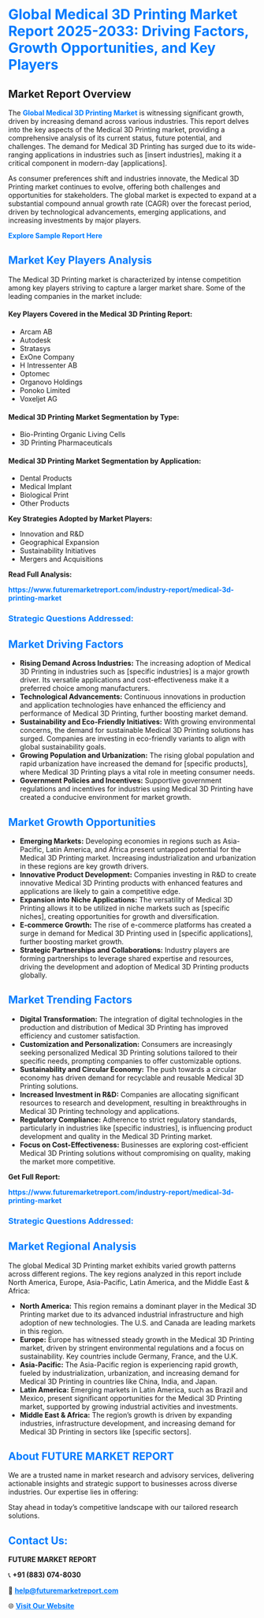 <h1 style="color: #007BFF;">Global Medical 3D Printing Market Report 2025-2033: Driving Factors, Growth Opportunities, and Key Players</h1>

<section id="overview">
<h2>Market Report Overview</h2>
<p>The <a href="https://www.futuremarketreport.com/industry-report/medical-3d-printing-market" style="color: #007BFF; text-decoration: none;"><strong>Global Medical 3D Printing Market</strong></a> is witnessing significant growth, driven by increasing demand across various industries. This report delves into the key aspects of the Medical 3D Printing market, providing a comprehensive analysis of its current status, future potential, and challenges. The demand for Medical 3D Printing has surged due to its wide-ranging applications in industries such as [insert industries], making it a critical component in modern-day [applications].</p>
<p>As consumer preferences shift and industries innovate, the Medical 3D Printing market continues to evolve, offering both challenges and opportunities for stakeholders. The global market is expected to expand at a substantial compound annual growth rate (CAGR) over the forecast period, driven by technological advancements, emerging applications, and increasing investments by major players.</p>
</section>

<section id="overview">
<p><a href="https://www.futuremarketreport.com/request-sample/reportId=85311" style="color: #007BFF; text-decoration: none;"><strong>Explore Sample Report Here</strong></a></p>
</section>

<section id="key-players">
<h2 style="color: #007BFF;">Market Key Players Analysis</h2>
<p>The Medical 3D Printing market is characterized by intense competition among key players striving to capture a larger market share. Some of the leading companies in the market include:</p>
<h4>Key Players Covered in the Medical 3D Printing Report:</h4>
<ul><li>Arcam AB</li><li>Autodesk</li><li>Stratasys</li><li>ExOne Company</li><li>H Intressenter AB</li><li>Optomec</li><li>Organovo Holdings</li><li>Ponoko Limited</li><li>Voxeljet AG</li></ul>
<h4>Medical 3D Printing Market Segmentation by Type:</h4>
<ul><li>Bio-Printing Organic Living Cells</li><li>3D Printing Pharmaceuticals</li></ul>

<h4>Medical 3D Printing Market Segmentation by Application:</h4>
<ul><li>Dental Products</li><li>Medical Implant</li><li>Biological Print</li><li>Other Products</li></ul>
<p><strong>Key Strategies Adopted by Market Players:</strong></p>
<ul>
<li>Innovation and R&D</li>
<li>Geographical Expansion</li>
<li>Sustainability Initiatives</li>
<li>Mergers and Acquisitions</li>
</ul>
</section>

<section>
<p><strong>Read Full Analysis: </strong></p><a href="https://www.futuremarketreport.com/industry-report/medical-3d-printing-market" style="color: #007BFF; text-decoration: none;"><strong>https://www.futuremarketreport.com/industry-report/medical-3d-printing-market</strong></a>
<h3 style="color: #007BFF;">Strategic Questions Addressed:</h3>
</section>

<section id="driving-factors">
<h2 style="color: #007BFF;">Market Driving Factors</h2>
<ul>
<li><strong>Rising Demand Across Industries:</strong> The increasing adoption of Medical 3D Printing in industries such as [specific industries] is a major growth driver. Its versatile applications and cost-effectiveness make it a preferred choice among manufacturers.</li>
<li><strong>Technological Advancements:</strong> Continuous innovations in production and application technologies have enhanced the efficiency and performance of Medical 3D Printing, further boosting market demand.</li>
<li><strong>Sustainability and Eco-Friendly Initiatives:</strong> With growing environmental concerns, the demand for sustainable Medical 3D Printing solutions has surged. Companies are investing in eco-friendly variants to align with global sustainability goals.</li>
<li><strong>Growing Population and Urbanization:</strong> The rising global population and rapid urbanization have increased the demand for [specific products], where Medical 3D Printing plays a vital role in meeting consumer needs.</li>
<li><strong>Government Policies and Incentives:</strong> Supportive government regulations and incentives for industries using Medical 3D Printing have created a conducive environment for market growth.</li>
</ul>
</section>

<section id="growth-opportunities">
<h2 style="color: #007BFF;">Market Growth Opportunities</h2>
<ul>
<li><strong>Emerging Markets:</strong> Developing economies in regions such as Asia-Pacific, Latin America, and Africa present untapped potential for the Medical 3D Printing market. Increasing industrialization and urbanization in these regions are key growth drivers.</li>
<li><strong>Innovative Product Development:</strong> Companies investing in R&D to create innovative Medical 3D Printing products with enhanced features and applications are likely to gain a competitive edge.</li>
<li><strong>Expansion into Niche Applications:</strong> The versatility of Medical 3D Printing allows it to be utilized in niche markets such as [specific niches], creating opportunities for growth and diversification.</li>
<li><strong>E-commerce Growth:</strong> The rise of e-commerce platforms has created a surge in demand for Medical 3D Printing used in [specific applications], further boosting market growth.</li>
<li><strong>Strategic Partnerships and Collaborations:</strong> Industry players are forming partnerships to leverage shared expertise and resources, driving the development and adoption of Medical 3D Printing products globally.</li>
</ul>
</section>

<section id="trending-factors">
<h2 style="color: #007BFF;">Market Trending Factors</h2>
<ul>
<li><strong>Digital Transformation:</strong> The integration of digital technologies in the production and distribution of Medical 3D Printing has improved efficiency and customer satisfaction.</li>
<li><strong>Customization and Personalization:</strong> Consumers are increasingly seeking personalized Medical 3D Printing solutions tailored to their specific needs, prompting companies to offer customizable options.</li>
<li><strong>Sustainability and Circular Economy:</strong> The push towards a circular economy has driven demand for recyclable and reusable Medical 3D Printing solutions.</li>
<li><strong>Increased Investment in R&D:</strong> Companies are allocating significant resources to research and development, resulting in breakthroughs in Medical 3D Printing technology and applications.</li>
<li><strong>Regulatory Compliance:</strong> Adherence to strict regulatory standards, particularly in industries like [specific industries], is influencing product development and quality in the Medical 3D Printing market.</li>
<li><strong>Focus on Cost-Effectiveness:</strong> Businesses are exploring cost-efficient Medical 3D Printing solutions without compromising on quality, making the market more competitive.</li>
</ul>
</section>

<section>
<p><strong>Get Full Report: </strong></p><a href="https://www.futuremarketreport.com/industry-report/medical-3d-printing-market" style="color: #007BFF; text-decoration: none;"><strong>https://www.futuremarketreport.com/industry-report/medical-3d-printing-market</strong></a>
<h3 style="color: #007BFF;">Strategic Questions Addressed:</h3>
</section>


<section id="regional-analysis">
<h2 style="color: #007BFF;">Market Regional Analysis</h2>
<p>The global Medical 3D Printing market exhibits varied growth patterns across different regions. The key regions analyzed in this report include North America, Europe, Asia-Pacific, Latin America, and the Middle East & Africa:</p>
<ul>
<li><strong>North America:</strong> This region remains a dominant player in the Medical 3D Printing market due to its advanced industrial infrastructure and high adoption of new technologies. The U.S. and Canada are leading markets in this region.</li>
<li><strong>Europe:</strong> Europe has witnessed steady growth in the Medical 3D Printing market, driven by stringent environmental regulations and a focus on sustainability. Key countries include Germany, France, and the U.K.</li>
<li><strong>Asia-Pacific:</strong> The Asia-Pacific region is experiencing rapid growth, fueled by industrialization, urbanization, and increasing demand for Medical 3D Printing in countries like China, India, and Japan.</li>
<li><strong>Latin America:</strong> Emerging markets in Latin America, such as Brazil and Mexico, present significant opportunities for the Medical 3D Printing market, supported by growing industrial activities and investments.</li>
<li><strong>Middle East & Africa:</strong> The region’s growth is driven by expanding industries, infrastructure development, and increasing demand for Medical 3D Printing in sectors like [specific sectors].</li>
</ul>
</section>

<footer>
<h2 style="color: #007BFF;">About FUTURE MARKET REPORT</h2>
<p>We are a trusted name in market research and advisory services, delivering actionable insights and strategic support to businesses across diverse industries. Our expertise lies in offering:</p>

<p>Stay ahead in today’s competitive landscape with our tailored research solutions.</p>

<h2 style="color: #007BFF;">Contact Us:</h2>
<p><strong>FUTURE MARKET REPORT</strong></p>
<p>📞 <strong>+91 (883) 074-8030</strong></p>
<p>📧 <strong><a href="mailto:help@futuremarketreport.com" style="color: #007BFF;">help@futuremarketreport.com</a></strong></p>
<p>🌐 <strong><a href="https://www.futuremarketreport.com/" style="color: #007BFF;">Visit Our Website</a></strong></p>
</footer>